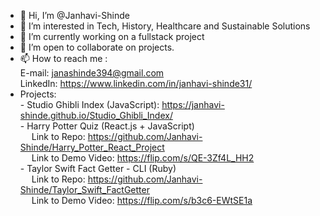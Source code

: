 - 👋 Hi, I’m @Janhavi-Shinde
- 👀 I’m interested in Tech, History, Healthcare and Sustainable Solutions
- 🌱 I’m currently working on a fullstack project
- 💞️ I’m open to collaborate on projects.
- 📫 How to reach me : <br />
      E-mail: janashinde394@gmail.com <br />
      LinkedIn: https://www.linkedin.com/in/janhavi-shinde31/
- Projects: <br />
      - Studio Ghibli Index (JavaScript): https://janhavi-shinde.github.io/Studio_Ghibli_Index/ <br />
      -  Harry Potter Quiz (React.js + JavaScript) <br />
          &emsp; Link to Repo: https://github.com/Janhavi-Shinde/Harry_Potter_React_Project <br />
          &emsp; Link to Demo Video: https://flip.com/s/QE-3Zf4L_HH2 <br /> 
      - Taylor Swift Fact Getter - CLI (Ruby) <br />
          &emsp; Link to Repo: https://github.com/Janhavi-Shinde/Taylor_Swift_FactGetter <br/>
          &emsp; Link to Demo Video: https://flip.com/s/b3c6-EWtSE1a
      
     

<!---
Janhavi-Shinde/Janhavi-Shinde is a ✨ special ✨ repository because its `README.md` (this file) appears on your GitHub profile.
You can click the Preview link to take a look at your changes.
--->
